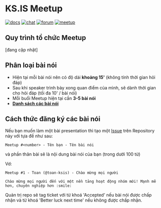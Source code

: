 # KS.IS Meetup

[![docs](https://raw.githubusercontent.com/ks-is/docs/master/icon/docs.png)](https://github.com/ks-is/docs)
[![chat](https://raw.githubusercontent.com/ks-is/docs/master/icon/chat.png)](https://ksis.slack.com/messages/chat)
[![forum](https://raw.githubusercontent.com/ks-is/docs/master/icon/forum.png)](https://github.com/ks-is/forum/issues)
[![meetup](https://raw.githubusercontent.com/ks-is/docs/master/icon/meet.png)](https://github.com/ks-is/meetup/issues)

## Quy trình tổ chức Meetup

[đang cập nhật]

## Phân loại bài nói

- Hiện tại mỗi bài nói nên có độ dài **khoảng 15'** (không tính thời gian hỏi đáp)
- Sau khi speaker trình bày xong quan điểm của mình, sẽ dành thời gian cho hỏi đáp (tối đa 10' / bài nói)
- Mỗi buổi Meetup hiện tại cần **3-5 bài nói**
- [**Danh sách các bài nói**](https://github.com/ks-is/meetup/issues)

## Cách thức đăng ký các bài nói

Nếu bạn muốn làm một bài presentation thì tạo một [Issue](https://github.com/ks-is/meetup/issues/new) trên Repository này với tựa đề như sau:

```
Meetup #<number> - Tên bạn - Tên bài nói
```

và phần thân bài sẽ là nội dung bài nói của bạn (trong dưới 100 từ)

Vd:

```
Meetup #1 - Toan (@toan-ksis) - Chào mừng mọi người

Chào mừng mọi người đến với một nền tảng hoạt động nhóm mới! Mạnh mẽ hơn, chuyên nghiệp hơn :smile:
```


Quản trị repo sẽ tag ticket với từ khoá 'Accepted' nếu bài nói được chấp nhận và từ khoá 'Better luck next time' nếu không được chấp nhận.
